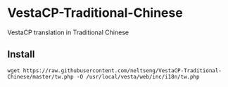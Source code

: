 VestaCP-Traditional-Chinese
===========================
VestaCP translation in Traditional Chinese 

Install
------

`wget https://raw.githubusercontent.com/neltseng/VestaCP-Traditional-Chinese/master/tw.php -O /usr/local/vesta/web/inc/i18n/tw.php`
